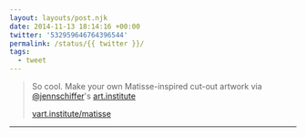 ```yaml
---
layout: layouts/post.njk
date: 2014-11-13 18:14:16 +00:00
twitter: '532959646764396544'
permalink: /status/{{ twitter }}/
tags: 
  - tweet
---
```


> So cool. Make your own Matisse-inspired cut-out artwork via [@jennschiffer](https://twitter.com/jennschiffer)'s [art.institute](http://vart.institute/)
> 
> [vart.institute/matisse](http://vart.institute/matisse/index.html)

---

